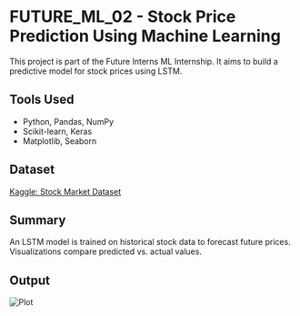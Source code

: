 # FUTURE_ML_02 - Stock Price Prediction Using Machine Learning

This project is part of the Future Interns ML Internship. It aims to build a predictive model for stock prices using LSTM.

## Tools Used
- Python, Pandas, NumPy
- Scikit-learn, Keras
- Matplotlib, Seaborn

## Dataset
[Kaggle: Stock Market Dataset](https://www.kaggle.com/datasets/jacksoncrow/stock-market-dataset)

## Summary
An LSTM model is trained on historical stock data to forecast future prices. Visualizations compare predicted vs. actual values.

## Output
![Plot](plot.png)

